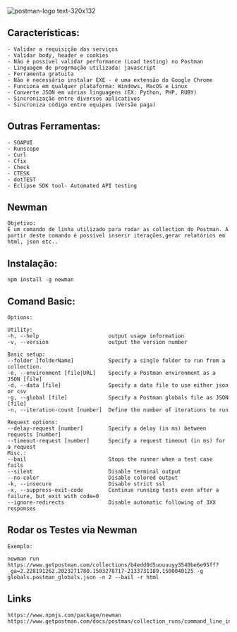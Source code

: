 ![postman-logo text-320x132](https://user-images.githubusercontent.com/4249709/29496848-63ad446c-85b1-11e7-904e-a4ddad25e9db.png)


## Características: 
  	- Validar a requisição dos serviços 
	- Validar body, header e cookies
	- Não é possível validar performance (Load testing) no Postman 
	- Linguagem de progrmação utilizada: javascript  
	- Ferramenta gratuita
   	- Não é necessário instalar EXE - é uma extensão do Google Chrome
	- Funciona em qualquer plataforma: Windows, MacOS e Linux
	- Converte JSON em várias linguagens (EX: Python, PHP, RUBY)
	- Sincronização entre diversos aplicativos
	- Sincroniza código entre equipes (Versão paga)

## Outras Ferramentas: 
    - SOAPUI
	- Runscope
	- Curl
	- Cfix
	- Check
	- CTESK
	- dotTEST
	- Eclipse SDK tool- Automated API testing

## Newman 

	Objetivo:
	É um comando de linha utilizado para rodar as collection do Postman. A partir deste comando é possível inserir iterações,gerar relatórios em html, json etc.. 

## Instalação: 

	npm install -g newman

## Comand Basic: 

	Options:

	Utility:
	-h, --help                      output usage information
	-v, --version                   output the version number

	Basic setup:
	--folder [folderName]           Specify a single folder to run from a collection.
	-e, --environment [file|URL]    Specify a Postman environment as a JSON [file]
	-d, --data [file]               Specify a data file to use either json or csv
	-g, --global [file]             Specify a Postman globals file as JSON [file]
	-n, --iteration-count [number]  Define the number of iterations to run

	Request options:
	--delay-request [number]        Specify a delay (in ms) between requests [number]
	--timeout-request [number]      Specify a request timeout (in ms) for a request
	Misc.:
	--bail                          Stops the runner when a test case fails
	--silent                        Disable terminal output
	--no-color                      Disable colored output
	-k, --insecure                  Disable strict ssl
	-x, --suppress-exit-code        Continue running tests even after a failure, but exit with code=0
	--ignore-redirects              Disable automatic following of 3XX responses


## Rodar os Testes via Newman 

	Exemplo: 
	
	newman run https://www.getpostman.com/collections/b4edd0d5uouuuyy3540be6e95ff?_ga=2.228191262.2023271780.1503278717-2133731189.1500040125 -g globals.postman_globals.json -n 2 --bail -r html


## Links 

	https://www.npmjs.com/package/newman
	https://www.getpostman.com/docs/postman/collection_runs/command_line_integration_with_newman
	
	
 


